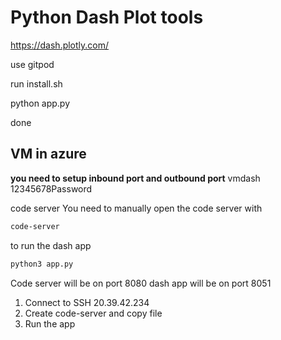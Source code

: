 # Python Dash Plot tools

https://dash.plotly.com/


use gitpod

run install.sh

python app.py

done


## VM in azure

**you need to setup inbound port and outbound port**
vmdash
12345678Password

code server
You need to manually open the code server with
```sh
code-server
```

to run the dash app
```sh
python3 app.py
```

Code server will be on port 8080
dash app will be on port 8051

1. Connect to SSH 20.39.42.234
2. Create code-server and copy file
3. Run the app

